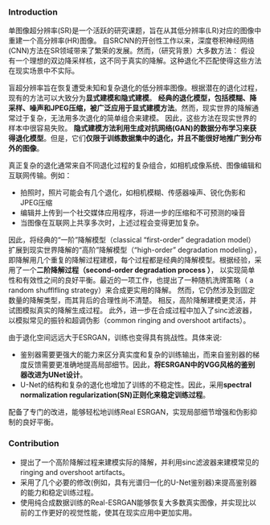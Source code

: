 ### Introduction
单图像超分辨率(SR)是一个活跃的研究课题，旨在从其低分辨率(LR)对应的图像中重建一个高分辨率(HR)图像。
自SRCNN的开创性工作以来，深度卷积神经网络(CNN)方法在SR领域带来了繁荣的发展。然而，（研究背景）大多数方法：
假设有一个理想的双边降采样核，这不同于真实的降解。这种退化不匹配使得这些方法在现实场景中不实际。


盲超分辨率旨在恢复遭受未知和复杂退化的低分辨率图像。根据潜在的退化过程，现有的方法可以大致分为**显式建模和隐式建模**。
**经典的退化模型，包括模糊、降采样、噪声和JPEG压缩，被广泛应用于显式建模方法**。然而，现实世界的降解通常过于复杂，无法用多次退化的简单组合来建模。
因此，这些方法在现实世界的样本中很容易失败。
**隐式建模方法利用生成对抗网络(GAN)的数据分布学习来获得退化模型**。但是，它们**仅限于训练数据集中的退化，并且不能很好地推广到分布外的图像**。

真正复杂的退化通常来自不同退化过程的复杂组合，如相机成像系统、图像编辑和互联网传输。例如：
- 拍照时，照片可能会有几个退化，如相机模糊、传感器噪声、锐化伪影和JPEG压缩
- 编辑并上传到一个社交媒体应用程序，将进一步的压缩和不可预测的噪音
- 当图像在互联网上共享多次时，上述过程会变得更加复杂。

因此，将经典的“一阶”降解模型（classical “first-order” degradation model）扩展到现实世界降解的“高阶”降解模型（“high-order” degradation modeling），
即降解用几个重复的降解过程建模，每个过程都是经典的降解模型。根据经验，采用了一个**二阶降解过程（second-order degradation process ）**，
以实现简单性和有效性之间的良好平衡。最近的一项工作，也提出了一种随机洗牌策略（ a random shufflfling strategy）来合成更实用的降解。
然而，它仍然涉及到固定数量的降解类型，而其背后的合理性尚不清楚。
相反，高阶降解建模更灵活，并试图模拟真实的降解生成过程。
此外，进一步在合成过程中加入了sinc滤波器，以模拟常见的振铃和超调伪影（common ringing and overshoot artifacts）。

由于退化空间远远大于ESRGAN，训练也变得具有挑战性。具体来说:

- 鉴别器需要更强大的能力来区分真实度和复杂的训练输出，而来自鉴别器的梯度反馈需要更准确地提高局部细节。因此，**将ESRGAN中的VGG风格的鉴别器改进为UNet设计**。
- U-Net的结构和复杂的退化也增加了训练的不稳定性。因此，采用**spectral normalization regularization(SN)正则化来稳定训练过程**。

配备了专门的改进，能够轻松地训练Real ESRGAN，实现局部细节增强和伪影抑制的良好平衡。

### Contribution
- 提出了一个高阶降解过程来建模实际的降解，并利用sinc滤波器来建模常见的ringing and overshoot artifacts。
- 采用了几个必要的修改(例如，具有光谱归一化的U-Net鉴别器)来提高鉴别器的能力和稳定训练过程。
- 使用纯合成数据训练的Real-ESRGAN能够恢复大多数真实图像，并实现比以前的工作更好的视觉性能，使其在现实应用中更加实用。
